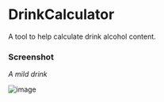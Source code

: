 # DrinkCalculator
A tool to help calculate drink alcohol content.

### Screenshot
*A mild drink*

![image](https://user-images.githubusercontent.com/40712699/108405641-fbe13c80-7229-11eb-95ef-73a35aaf3229.png)
